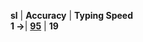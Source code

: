 **sl**  |   **Accuracy**   | **Typing Speed**                                                
**1 ->**| [**95**](https://github.com/cleanhand/phase-1-BHAGYASREE200/blob/main/typing%20speed/Day1.md) | **19**                                              
